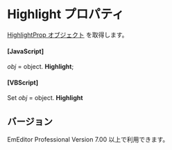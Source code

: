 # Highlight プロパティ

[HighlightProp オブジェクト](../highlight_prop/index) を取得します。

#### \[JavaScript\]

_obj_ = object. **Highlight**;

#### \[VBScript\]

Set _obj_ = object. **Highlight**

## バージョン

EmEditor Professional Version 7.00 以上で利用できます。
